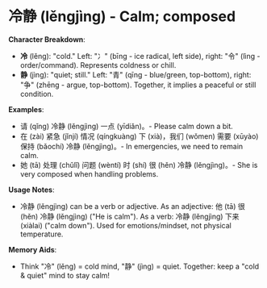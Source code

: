 # **冷静 (lěngjìng) - Calm; composed**

**Character Breakdown**:  
- **冷** (lěng): "cold." Left: "冫" (bīng - ice radical, left side), right: "令" (lìng - order/command). Represents coldness or chill.  
- **静** (jìng): "quiet; still." Left: "青" (qīng - blue/green, top-bottom), right: "争" (zhēng - argue, top-bottom). Together, it implies a peaceful or still condition.

**Examples**:  
- 请 (qǐng) 冷静 (lěngjìng) 一点 (yīdiǎn)。- Please calm down a bit.  
- 在 (zài) 紧急 (jǐnjí) 情况 (qíngkuàng) 下 (xià)，我们 (wǒmen) 需要 (xūyào) 保持 (bǎochí) 冷静 (lěngjìng)。- In emergencies, we need to remain calm.  
- 她 (tā) 处理 (chǔlǐ) 问题 (wèntí) 时 (shí) 很 (hěn) 冷静 (lěngjìng)。- She is very composed when handling problems.

**Usage Notes**:  
- 冷静 (lěngjìng) can be a verb or adjective. As an adjective: 他 (tā) 很 (hěn) 冷静 (lěngjìng) ("He is calm"). As a verb: 冷静 (lěngjìng) 下来 (xiàlai) ("calm down"). Used for emotions/mindset, not physical temperature.

**Memory Aids**:  
- Think "冷" (lěng) = cold mind, "静" (jìng) = quiet. Together: keep a "cold & quiet" mind to stay calm!